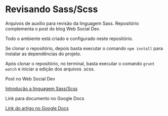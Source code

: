 # Revisando Sass/Scss

Arquivos de auxílio para revisão da linguagem Sass. Repositório complementa o post do blog Web Social Dev.

Todo o ambiente está criado e configurado neste repositório.

Se clonar o repositório, depois basta executar o comando `npm install` para instalar as dependências do projeto.

Após clonar o repositório, no terminal, basta executar o comando `grunt watch` e iniciar a edição dos arquivos .scss.

Post no Web Social Dev

[Introdução a linguagem Sass/Scss](http://websocialdev.com/introducao-linguagem-sass/)


Link para documento no Google Docs

[Link do artigo no Google Docs](https://docs.google.com/document/d/15aZrVZHktGLKgkuVgiY2GsjdHb9fQMEWiqRUKknN8dA/pub)
